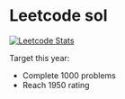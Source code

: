 # Leetcode sol

[![Leetcode Stats](https://leetcard.jacoblin.cool/Kuro_hoshi?ext=contest)](https://leetcode.com/Kuro_hoshi/)

Target this year:
- Complete 1000 problems
- Reach 1950 rating